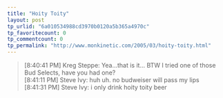 ```yaml
---
title: "Hoity Toity"
layout: post
tp_urlid: "6a010534988cd3970b0120a5b365a4970c"
tp_favoritecount: 0
tp_commentcount: 0
tp_permalink: "http://www.monkinetic.com/2005/03/hoity-toity.html"
---
```

<blockquote>[8:40:41 PM] Kreg Steppe: Yea...that is it... BTW I tried one of those Bud Selects, have you had one?<br />
[8:41:11 PM] Steve Ivy: huh uh. no budweiser will pass my lips<br />
[8:41:31 PM] Steve Ivy: i only drink hoity toity beer<br />
</blockquote>
